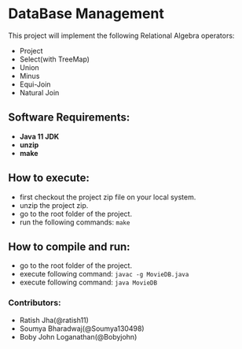 # DataBase Management

This project will implement the following Relational Algebra operators:
- Project
- Select(with TreeMap)
- Union
- Minus
- Equi\-Join
- Natural Join

## Software Requirements:
- **Java 11 JDK**
- **unzip**
- **make**
## How to execute:
- first checkout the project zip file on your local system.
- unzip the project zip.
- go to the root folder of the project.
- run the following commands: `make`

## How to compile and run:
- go to the root folder of the project.
- execute following command: 
`javac -g MovieDB.java`
- execute following command: 
`java MovieDB`



### Contributors:
- Ratish Jha(@ratish11)
- Soumya Bharadwaj(@Soumya130498)
- Boby John Loganathan(@Bobyjohn)